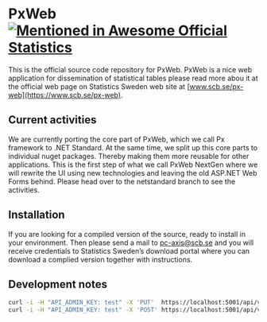 # PxWeb [![Mentioned in Awesome Official Statistics ](https://awesome.re/mentioned-badge.svg)](http://www.awesomeofficialstatistics.org)
This is the official source code repository for PxWeb. PxWeb is a nice web application for dissemination of statistical tables please read more abou it at the official web page on Statistics Sweden web site at [www.scb.se/px-web](https://www.scb.se/px-web).

## Current activities
We are currently porting the core part of PxWeb, which we call Px framework to .NET Standard. At the same time, we split up this core parts to individual nuget packages. Thereby making them more reusable for other applications. This is the first step of what we call PxWeb NextGen where we will rewrite the UI using new technologies and leaving the old ASP.NET Web Forms behind.
Please head over to the netstandard branch to see the activities.

## Installation
If you are looking for a compiled version of the source, ready to install in your environment. Then please send a mail to [pc-axis@scb.se](mailto:pc-axis@scb.se?subject=Access%20to%20download%20portal) and you will receive credentials to Statistics Sweden’s download portal where you can download a complied version together with instructions.

## Development notes

```sh
curl -i -H "API_ADMIN_KEY: test" -X 'PUT'  https://localhost:5001/api/v2/admin/database
curl -i -H "API_ADMIN_KEY: test" -X 'POST' https://localhost:5001/api/v2/admin/searchindex
```
